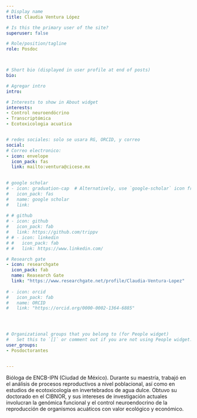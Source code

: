 ```yaml
---
# Display name
title: Claudia Ventura López

# Is this the primary user of the site?
superuser: false

# Role/position/tagline
role: Posdoc



# Short bio (displayed in user profile at end of posts)
bio: 

# Agregar intro
intro: 

# Interests to show in About widget
interests: 
- Control neuroendócrino
- Transcriptómica
- Ecotoxicologia acuatica


# redes sociales: solo se usara RG, ORCID, y correo
social:
# Correo electronico:
- icon: envelope
  icon_pack: fas
  link: mailto:ventura@cicese.mx

  
# google scholar
# - icon: graduation-cap  # Alternatively, use `google-scholar` icon from `ai` icon pack
#   icon_pack: fas
#   name: google scholar
#   link: 
  
# # github
# - icon: github
#   icon_pack: fab
#   link: https://github.com/trippv
# # - icon: linkedin
# #   icon_pack: fab
# #   link: https://www.linkedin.com/

# Research gate
- icon: researchgate
  icon_pack: fab
  name: Reasearch Gate
  link: "https://www.researchgate.net/profile/Claudia-Ventura-Lopez"
  
# - icon: orcid
#   icon_pack: fab
#   name: ORCID
#   link: "https://orcid.org/0000-0002-1364-6885"




# Organizational groups that you belong to (for People widget)
#   Set this to `[]` or comment out if you are not using People widget.
user_groups:
- Posdoctorantes


---
```


Bióloga de ENCB-IPN (Ciudad de México). Durante su maestría, trabajó en el análisis de procesos reproductivos a nivel poblacional, así como en estudios de ecotoxicología en invertebrados de agua dulce. Obtuvo su doctorado en el CIBNOR, y sus intereses de investigación actuales involucran la genómica funcional y el control neuroendocrino de la reproducción de organismos acuáticos con valor ecológico y económico.